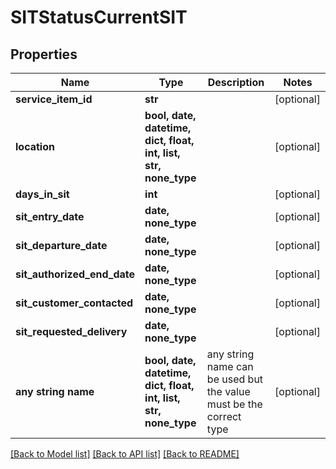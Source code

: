 # SITStatusCurrentSIT


## Properties
Name | Type | Description | Notes
------------ | ------------- | ------------- | -------------
**service_item_id** | **str** |  | [optional] 
**location** | **bool, date, datetime, dict, float, int, list, str, none_type** |  | [optional] 
**days_in_sit** | **int** |  | [optional] 
**sit_entry_date** | **date, none_type** |  | [optional] 
**sit_departure_date** | **date, none_type** |  | [optional] 
**sit_authorized_end_date** | **date, none_type** |  | [optional] 
**sit_customer_contacted** | **date, none_type** |  | [optional] 
**sit_requested_delivery** | **date, none_type** |  | [optional] 
**any string name** | **bool, date, datetime, dict, float, int, list, str, none_type** | any string name can be used but the value must be the correct type | [optional]

[[Back to Model list]](../README.md#documentation-for-models) [[Back to API list]](../README.md#documentation-for-api-endpoints) [[Back to README]](../README.md)


